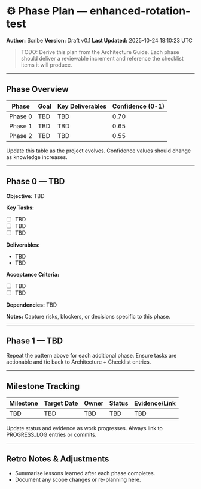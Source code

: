 # ⚙️ Phase Plan — enhanced-rotation-test
**Author:** Scribe
**Version:** Draft v0.1
**Last Updated:** 2025-10-24 18:10:23 UTC

> TODO: Derive this plan from the Architecture Guide. Each phase should deliver a reviewable increment and reference the checklist items it will produce.

---

## Phase Overview
| Phase | Goal | Key Deliverables | Confidence (0-1) |
|-------|------|------------------|------------------|
| Phase 0 | TBD | TBD | 0.70 |
| Phase 1 | TBD | TBD | 0.65 |
| Phase 2 | TBD | TBD | 0.55 |

Update this table as the project evolves. Confidence values should change as knowledge increases.

---

## Phase 0 — TBD
**Objective:** TBD

**Key Tasks:**
- [ ] TBD
- [ ] TBD
- [ ] TBD

**Deliverables:**
- TBD
- TBD

**Acceptance Criteria:**
- [ ] TBD
- [ ] TBD

**Dependencies:** TBD

**Notes:** Capture risks, blockers, or decisions specific to this phase.

---

## Phase 1 — TBD
Repeat the pattern above for each additional phase. Ensure tasks are actionable and tie back to Architecture + Checklist entries.

---

## Milestone Tracking
| Milestone | Target Date | Owner | Status | Evidence/Link |
|-----------|-------------|-------|--------|---------------|
| TBD | TBD | TBD | TBD | TBD |

Update status and evidence as work progresses. Always link to PROGRESS_LOG entries or commits.

---

## Retro Notes & Adjustments
- Summarise lessons learned after each phase completes.
- Document any scope changes or re-planning here.

